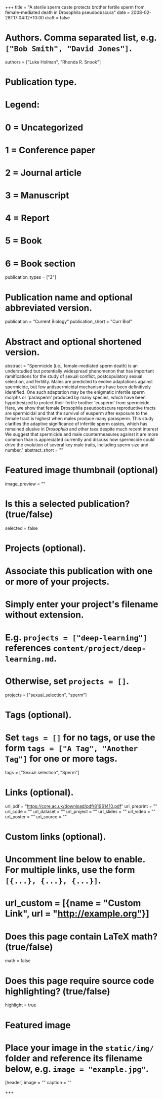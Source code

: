 +++
title = "A sterile sperm caste protects brother fertile sperm from female-mediated death in Drosophila pseudoobscura"
date = 2008-02-28T17:04:12+10:00
draft = false

# Authors. Comma separated list, e.g. `["Bob Smith", "David Jones"]`.
authors = ["Luke Holman", "Rhonda R. Snook"]

# Publication type.
# Legend:
# 0 = Uncategorized
# 1 = Conference paper
# 2 = Journal article
# 3 = Manuscript
# 4 = Report
# 5 = Book
# 6 = Book section
publication_types = ["2"]

# Publication name and optional abbreviated version.
publication = "Current Biology"
publication_short = "Curr Biol"

# Abstract and optional shortened version.
abstract = "Spermicide (i.e., female-mediated sperm death) is an understudied but potentially widespread phenomenon that has important ramifications for the study of sexual conflict, postcopulatory sexual selection, and fertility. Males are predicted to evolve adaptations against spermicide, but few antispermicidal mechanisms have been definitively identified. One such adaptation may be the enigmatic infertile sperm morphs or 'parasperm' produced by many species, which have been hypothesized to protect their fertile brother 'eusperm' from spermicide. Here, we show that female Drosophila pseudoobscura reproductive tracts are spermicidal and that the survival of eusperm after exposure to the female tract is highest when males produce many parasperm. This study clarifies the adaptive significance of infertile sperm castes, which has remained elusive in _Drosophila_ and other taxa despite much recent interest We suggest that spermicide and male countermeasures against it are more common than is appreciated currently and discuss how spermicide could drive the evolution of several key male traits, including sperm size and number."
abstract_short = ""

# Featured image thumbnail (optional)
image_preview = ""

# Is this a selected publication? (true/false)
selected = false

# Projects (optional).
#   Associate this publication with one or more of your projects.
#   Simply enter your project's filename without extension.
#   E.g. `projects = ["deep-learning"]` references `content/project/deep-learning.md`.
#   Otherwise, set `projects = []`.
projects = ["sexual_selection", "sperm"]

# Tags (optional).
#   Set `tags = []` for no tags, or use the form `tags = ["A Tag", "Another Tag"]` for one or more tags.
tags = ["Sexual selection", "Sperm"]

# Links (optional).
url_pdf = "https://core.ac.uk/download/pdf/81961410.pdf"
url_preprint = ""
url_code = ""
url_dataset = ""
url_project = ""
url_slides = ""
url_video = ""
url_poster = ""
url_source = ""

# Custom links (optional).
#   Uncomment line below to enable. For multiple links, use the form `[{...}, {...}, {...}]`.
# url_custom = [{name = "Custom Link", url = "http://example.org"}]

# Does this page contain LaTeX math? (true/false)
math = false

# Does this page require source code highlighting? (true/false)
highlight = true

# Featured image
# Place your image in the `static/img/` folder and reference its filename below, e.g. `image = "example.jpg"`.
[header]
image = ""
caption = ""

+++
